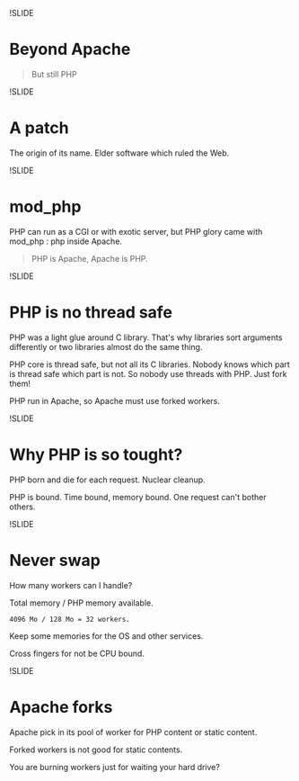 !SLIDE
# Beyond Apache #

>But still PHP

!SLIDE

# A patch #

The origin of its name. Elder software which ruled the Web.

!SLIDE

# mod\_php #

PHP can run as a CGI or with exotic server,
but PHP glory came with mod\_php : php inside Apache.

>PHP is Apache, Apache is PHP.

!SLIDE

# PHP is no thread safe #

PHP was a light glue around C library.
That's why libraries sort arguments differently
or two libraries almost do the same thing.

PHP core is thread safe, but not all its C libraries.
Nobody knows which part is thread safe which part is not.
So nobody use threads with PHP. Just fork them!

PHP run in Apache, so Apache must use forked workers.

!SLIDE

# Why PHP is so tought? #

PHP born and die for each request. Nuclear cleanup.

PHP is bound. Time bound, memory bound. One request can't bother others.

!SLIDE

# Never swap #

How many workers can I handle?

Total memory / PHP memory available.

```
4096 Mo / 128 Mo = 32 workers.
```

Keep some memories for the OS and other services.

Cross fingers for not be CPU bound.

!SLIDE

# Apache forks #

Apache pick in its pool of worker for PHP content or static content.

Forked workers is not good for static contents.

You are burning workers just for waiting your hard drive?
